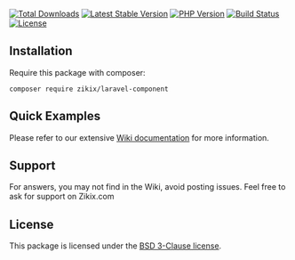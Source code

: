 [![Total Downloads](https://poser.pugx.org/zikix/laravel-component/d/total.svg)][packagist]
[![Latest Stable Version](https://poser.pugx.org/zikix/laravel-component/v/stable.svg)][packagist]
[![PHP Version](https://img.shields.io/packagist/php-v/zikix/laravel-component.svg)][packagist]
[![Build Status](https://travis-ci.org/zikix-com/laravel-component.svg?branch=master)][travis]
[![License](https://poser.pugx.org/zikix-com/laravel-component/license.svg)][packagist]


## Installation

Require this package with composer:


```shell
composer require zikix/laravel-component
```

## Quick Examples

Please refer to our extensive [Wiki documentation](https://github.com/zikix-com/laravel-component/wiki) for more information.


## Support

For answers, you may not find in the Wiki, avoid posting issues. Feel free to ask for support on Zikix.com


## License

This package is licensed under the [BSD 3-Clause license](http://opensource.org/licenses/BSD-3-Clause).

[packagist]: https://packagist.org/packages/Zikix/support
[travis]: https://travis-ci.org/Zikix/support
